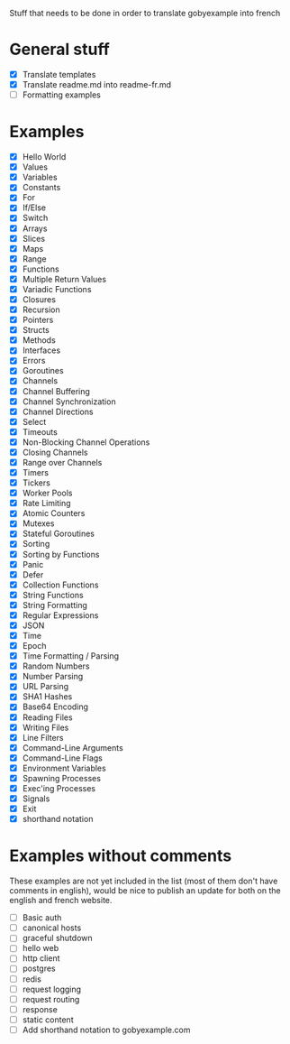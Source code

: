 Stuff that needs to be done in order to translate gobyexample into french

# General stuff

 - [x] Translate templates
 - [x] Translate readme.md into readme-fr.md
 - [ ] Formatting examples

# Examples

 - [x] Hello World
 - [x] Values
 - [x] Variables
 - [x] Constants
 - [x] For
 - [x] If/Else
 - [x] Switch
 - [x] Arrays
 - [x] Slices
 - [x] Maps
 - [x] Range
 - [x] Functions
 - [x] Multiple Return Values
 - [x] Variadic Functions
 - [x] Closures
 - [x] Recursion
 - [x] Pointers
 - [x] Structs
 - [x] Methods
 - [x] Interfaces
 - [x] Errors
 - [x] Goroutines
 - [x] Channels
 - [x] Channel Buffering
 - [x] Channel Synchronization
 - [x] Channel Directions
 - [x] Select
 - [x] Timeouts
 - [x] Non-Blocking Channel Operations
 - [x] Closing Channels
 - [x] Range over Channels
 - [x] Timers
 - [x] Tickers
 - [x] Worker Pools
 - [x] Rate Limiting
 - [x] Atomic Counters
 - [x] Mutexes
 - [x] Stateful Goroutines
 - [x] Sorting
 - [x] Sorting by Functions
 - [x] Panic
 - [x] Defer
 - [x] Collection Functions
 - [x] String Functions
 - [x] String Formatting
 - [x] Regular Expressions
 - [x] JSON
 - [x] Time
 - [x] Epoch
 - [x] Time Formatting / Parsing
 - [x] Random Numbers
 - [x] Number Parsing
 - [x] URL Parsing
 - [x] SHA1 Hashes
 - [x] Base64 Encoding
 - [x] Reading Files
 - [x] Writing Files
 - [x] Line Filters
 - [x] Command-Line Arguments
 - [x] Command-Line Flags
 - [x] Environment Variables
 - [x] Spawning Processes
 - [x] Exec'ing Processes
 - [x] Signals
 - [x] Exit
 - [x] shorthand notation

# Examples without comments

These examples are not yet included in the list (most of them don't have comments in english), would be nice to publish an update for both on the english and french website.

 - [ ] Basic auth
 - [ ] canonical hosts
 - [ ] graceful shutdown
 - [ ] hello web
 - [ ] http client
 - [ ] postgres
 - [ ] redis
 - [ ] request logging
 - [ ] request routing
 - [ ] response
 - [ ] static content
 - [ ] Add shorthand notation to gobyexample.com